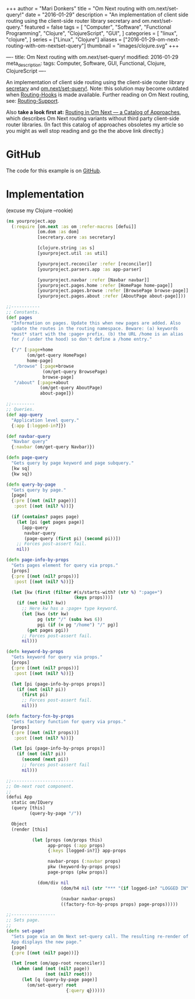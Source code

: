 +++
author = "Mari Donkers"
title = "Om Next routing with om.next/set-query!"
date = "2016-01-29"
description = "An implementation of client side routing using the client-side router library secretary and om.next/set-query."
featured = false
tags = [
    "Computer",
    "Software",
    "Functional Programming",
    "Clojure",
    "ClojureScript",
    "GUI",
]
categories = [
    "linux",
    "clojure",
]
series = ["Linux", "Clojure"]
aliases = ["2016-01-29-om-next-routing-with-om-nextset-query"]
thumbnail = "images/clojure.svg"
+++

—- title: Om Next routing with om.next/set-query! modified: 2016-01-29 meta<sub>description</sub>: tags: Computer, Software, GUI, Functional, Clojure, ClojureScript —-

An implementation of client side routing using the client-side router library [secretary](https://github.com/gf3/secretary) and [om.next/set-query!](https://github.com/omcljs/om/wiki/Documentation-(om.next)#set-query). Note: this solution may become outdated when [Routing-Hooks](https://github.com/omcljs/om/wiki/Routing-Hooks) is made available. Further reading on Om Next routing, see: [Routing-Support](https://github.com/omcljs/om/wiki/Routing-Support).

Also **take a look first at:** [Routing in Om Next — a Catalog of Approaches](http://anmonteiro.com/2016/02/routing-in-om-next-a-catalog-of-approaches/), which describes Om Next routing variants without third party client-side router libraries. (In fact this catalog of approaches obsoletes my article so you might as well stop reading and go the the above link directly.)
<!--more-->

# GitHub

The code for this example is on [GitHub](https://github.com/maridonkers/om-next-routing).

# Implementation

(excuse my Clojure –rookie)

``` clojure
(ns yourproject.app
  (:require [om.next :as om :refer-macros [defui]]
            [om.dom :as dom]
            [secretary.core :as secretary]

            [clojure.string :as s]
            [yourproject.util :as util]

            [yourproject.reconciler :refer [reconciler]]
            [yourproject.parsers.app :as app-parser]

            [yourproject.navbar :refer [Navbar navbar]]
            [yourproject.pages.home :refer [HomePage home-page]]
            [yourproject.pages.browse :refer [BrowsePage browse-page]]
            [yourproject.pages.about :refer [AboutPage about-page]]))

;;-----------
;; Constants.
(def pages
  "Information on pages. Update this when new pages are added. Also
  update the routes in the routing namespace. Beware: (a) keywords
  *must* start with the :page+ prefix. (b) the URL /home is an alias
  for / (under the hood) so don't define a /home entry."

  {"/" [:page+home
        (om/get-query HomePage)
        home-page]
   "/browse" [:page+browse
              (om/get-query BrowsePage)
              browse-page]
   "/about" [:page+about
             (om/get-query AboutPage)
             about-page]})

;;---------
;; Queries.
(def app-query
  "Application level query."
  {:app [:logged-in?]})

(def navbar-query
  "Navbar query"
  {:navbar (om/get-query Navbar)})

(defn page-query
  "Gets query by page keyword and page subquery."
  [kw sq]
  {kw sq})

(defn query-by-page
  "Gets query by page."
  [page]
  {:pre [(not (nil? page))]
   :post [(not (nil? %))]}

  (if (contains? pages page)
    (let [pi (get pages page)]
      [app-query
       navbar-query
       (page-query (first pi) (second pi))])
    ;; Forces post-assert fail.
    nil))

(defn page-info-by-props
  "Gets pages element for query via props."
  [props]
  {:pre [(not (nil? props))]
   :post [(not (nil? %))]}

  (let [kw (first (filter #(s/starts-with? (str %) ":page+")
                          (keys props)))]
    (if (not (nil? kw))
      ;; Here kw has a :page+ type keyword.
      (let [kws (str kw)
            pg (str "/" (subs kws 6))
            pgi (if (= pg "/home") "/" pg)]
        (get pages pgi))
      ;; Forces post-assert fail.
      nil)))

(defn keyword-by-props
  "Gets keyword for query via props."
  [props]
  {:pre [(not (nil? props))]
   :post [(not (nil? %))]}

  (let [pi (page-info-by-props props)]
    (if (not (nil? pi))
      (first pi)
      ;; Forces post-assert fail.
      nil)))

(defn factory-fcn-by-props
  "Gets factory function for query via props."
  [props]
  {:pre [(not (nil? props))]
   :post [(not (nil? %))]}

  (let [pi (page-info-by-props props)]
    (if (not (nil? pi))
      (second (next pi))
      ;; forces post-assert fail
      nil)))

;;------------------------
;; Om-next root component.
;;
(defui App
  static om/IQuery
  (query [this]
         (query-by-page "/"))

  Object
  (render [this]

          (let [props (om/props this)
                app-props (:app props)
                {:keys [logged-in?]} app-props

                navbar-props (:navbar props)
                pkw (keyword-by-props props)
                page-props (pkw props)]

            (dom/div nil
                     (dom/h4 nil (str "*** "(if logged-in? "LOGGED IN" "LOGGED OUT") "***"))

                     (navbar navbar-props)
                     ((factory-fcn-by-props props) page-props)))))

;;-----------------
;; Sets page.
;;
(defn set-page!
  "Sets page via an Om Next set-query call. The resulting re-render of
  App displays the new page."
  [page]
  {:pre [(not (nil? page))]}

  (let [root (om/app-root reconciler)]
    (when (and (not (nil? page))
               (not (nil? root)))
      (let [q (query-by-page page)]
        (om/set-query! root
                       {:query q})))))
```

